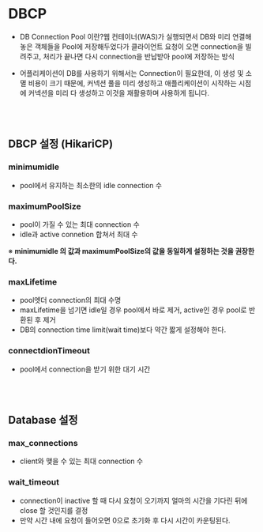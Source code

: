 # DBCP

- DB Connection Pool 이란?웹 컨테이너(WAS)가 실행되면서 DB와 미리 연결해놓은 객체들을 Pool에 저장해두었다가 클라이언트 요청이 오면 connection을 빌려주고, 처리가 끝나면 다시 connection을 반납받아 pool에 저장하는 방식

- 어플리케이션이 DB를 사용하기 위해서는 Connection이 필요한데, 이 생성 및 소멸 비용이 크기 때문에, 커넥션 풀을 미리 생성하고 애플리케이션이 시작하는 시점에 커넥션을 미리 다 생성하고 이것을 재활용하며 사용하게 됩니다.


<br><br>
## DBCP 설정 (HikariCP)

### minimumidle

- pool에서 유지하는 최소한의 idle connection 수

### maximumPoolSize

- pool이 가질 수 있는 최대 connection 수
- idle과 active connetion 합쳐서 최대 수

※ **minimumidle 의 값과 maximumPoolSize의 값을 동일하게 설정하는 것을 권장한다.**


### maxLifetime
- pool엣더 connection의 최대 수명
- maxLifetime을 넘기면 idle일 경우 pool에서 바로 제거, active인 경우 pool로 반환된 후 제거
- DB의 connection time limit(wait time)보다 약간 짧게 설정해야 한다.

### connectdionTimeout
- pool에서 connection을 받기 위한 대기 시간

<br><br>

## Database 설정

### max_connections

- client와 맺을 수 있는 최대 connection 수

### wait_timeout

- connection이 inactive 할 때 다시 요청이 오기까지 얼마의 시간을 기다린 뒤에 close 할 것인지를 결정
- 만약 시간 내에 요청이 들어오면 0으로 초기화 후 다시 시간이 카운팅된다.